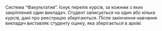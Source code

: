 Система “Факультатив”. Існує перелік курсів, за кожним з яких закріплений один викладач. 
Студент записується на один або кілька курсів, дані про реєстрацію зберігаються. 
Після закінчення навчання викладач виставляє студенту оцінку, яка зберігається в архіві.
